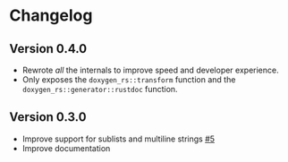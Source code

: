 # Changelog

## Version 0.4.0

- Rewrote _all_ the internals to improve speed and developer experience.
- Only exposes the `doxygen_rs::transform` function and the `doxygen_rs::generator::rustdoc` function.

## Version 0.3.0

- Improve support for sublists and multiline strings [#5](https://github.com/Techie-Pi/doxygen-rs/pull/5)
- Improve documentation